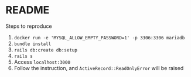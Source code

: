 # README

Steps to reproduce

1. `docker run -e 'MYSQL_ALLOW_EMPTY_PASSWORD=1' -p 3306:3306 mariadb`
1. `bundle install`
1. `rails db:create db:setup`
1. `rails s`
1. Access `localhost:3000`
1. Follow the instruction, and `ActiveRecord::ReadOnlyError` will be raised
